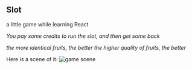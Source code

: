 ## Slot
a little game while learning React

*You pay some credits to run the slot, and then get some back*

*the more identical fruits, the better*
*the higher quality of fruits, the better*


Here is a scene of it:
![game scene](https://github.com/ThestralZhang/Slot/blob/master/screenshots/slot-run.gif)
